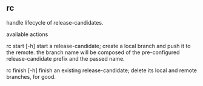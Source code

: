 
rc
--

handle lifecycle of release-candidates.

available actions

   rc start <name> [-h]
      start a release-candidate; create a local branch and push it to the remote.
      the branch name will be composed of the pre-configured release-candidate prefix and the passed name.
 
   rc finish <name> [-h]
      finish an existing release-candidate; delete its local and remote branches, for good.
 